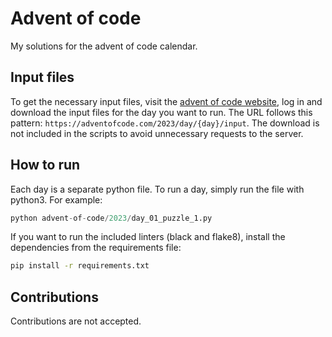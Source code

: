 # Advent of code
My solutions for the advent of code calendar.

## Input files
To get the necessary input files, visit the [advent of code website](https://adventofcode.com/), log in and download the input files
for the day you want to run. The URL follows this pattern: `https://adventofcode.com/2023/day/{day}/input`.
The download is not included in the scripts to avoid unnecessary requests to the server.

## How to run
Each day is a separate python file. To run a day, simply run the file with python3. For example:
```python
python advent-of-code/2023/day_01_puzzle_1.py
```

If you want to run the included linters (black and flake8), install the dependencies from the requirements file:
```bash
pip install -r requirements.txt
```

## Contributions
Contributions are not accepted.